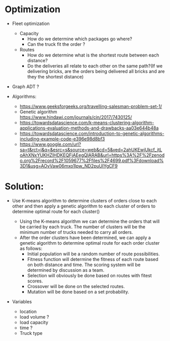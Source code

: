 # Optimization

- Fleet optimization
    - Capacity
        - How do we determine which packages go where?
        - Can the truck fit the order ?
    - Routes
        - How do we determine what is the shortest route between each distance?
        - Do the deliveries all relate to each other on the same path?(If we delivering bricks, are the orders being delivered all bricks and are they the shortest distance)
- Graph ADT ?

- Algorithms:
    - https://www.geeksforgeeks.org/travelling-salesman-problem-set-1/
    - Genetic algorithm https://www.hindawi.com/journals/cin/2017/7430125/		
    - https://towardsdatascience.com/k-means-clustering-algorithm-applications-evaluation-methods-and-drawbacks-aa03e644b48a
    - https://towardsdatascience.com/introduction-to-genetic-algorithms-including-example-code-e396e98d8bf3
    - https://www.google.com/url?sa=t&rct=j&q=&esrc=s&source=web&cd=5&ved=2ahUKEwjUkcf_jtLoAhXNxYUKHZIHDKEQFjAEegQIARAB&url=https%3A%2F%2Fzenodo.org%2Frecord%2F1059677%2Ffiles%2F4699.pdf%3Fdownload%3D1&usg=AOvVaw06mxo1Ipw_ND2puUIYgCF9

# Solution: 

- Use K-means algorithm to determine clusters of orders close to each other and then apply a genetic algorithm to each cluster of orders to determine optimal route for each cluster()

	- Using the K-means algorithm we can determine the orders that will be carried by each truck. The number of clusters will be the minimum number of trucks needed to carry all orders.
	- After the order clusters have been determined, we can apply a genetic algorithm to determine optimal route for each order cluster as follows:
		- Initial population will be a random number of route possibilities.
		- Fitness function will determine the fitness of each route based on both distance and time. The scoring system will be determined by discussion as a team.
		- Selection will obviously be done based on routes with fitest scores.
		- Crossover will be done on the selected routes.
		- Mutation will be done based on a set probability. 

- Variables 
    - location
    - load volume ?
    - load capacity
    - time ?
    - Truck type
